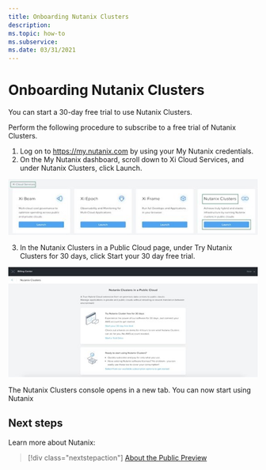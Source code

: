 ```yaml
---
title: Onboarding Nutanix Clusters 
description:  
ms.topic: how-to
ms.subservice:  
ms.date: 03/31/2021
---
```


# Onboarding Nutanix Clusters 

You can start a 30-day free trial to use Nutanix Clusters. 
 
Perform the following procedure to subscribe to a free trial of Nutanix Clusters. 
1.	Log on to https://my.nutanix.com by using your My Nutanix credentials. 
2.	On the My Nutanix dashboard, scroll down to Xi Cloud Services, and under Nutanix Clusters, click Launch. 


[![Registration-1](media/onboarding-nutanix-clusters/registration-1.png)](media/onboarding-nutanix-clusters/registration-1.png#lightbox)




3.	In the Nutanix Clusters in a Public Cloud page, under Try Nutanix Clusters for 30 days, click Start your 30 day free trial. 
 
[![Registration-2](media/onboarding-nutanix-clusters/registration-2.png)](media/onboarding-nutanix-clusters/registration-2.png#lightbox)
 
The Nutanix Clusters console opens in a new tab. You can now start using Nutanix 

## Next steps

Learn more about Nutanix:

> [!div class="nextstepaction"]
> [About the Public Preview](about-the-public-preview.md)
